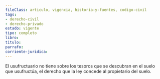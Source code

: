 ```yaml
---
fileClass: articulo, vigencia, historia-y-fuentes, codigo-civil
tags:
- derecho-civil
- derecho-privado
estado: vigente
tipo: completo
libro:
titulo:
parrafo:
corriente-juridica:
---
```

El usufructuario no tiene sobre los tesoros que se descubran en el suelo que usufructúa, el derecho que la ley concede al propietario del suelo.